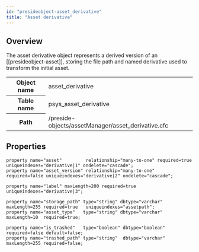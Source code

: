```yaml
---
id: "presideobject-asset_derivative"
title: "Asset derivative"
---
```


## Overview


The asset derivative object represents a derived version of an [[presideobject-asset]], storing the file path and named derivative used to transform the initial asset.

<div class="table-responsive"><table class="table table-condensed"><tr><th>Object name</th><td>  asset_derivative</td></tr><tr><th>Table name</th><td>  psys_asset_derivative</td></tr><tr><th>Path</th><td>  /preside-objects/assetManager/asset_derivative.cfc</td></tr></table></div>

## Properties


```luceescript
property name="asset"         relationship="many-to-one" required=true  uniqueindexes="derivative|1" ondelete="cascade";
property name="asset_version" relationship="many-to-one" required=false uniqueindexes="derivative|2" ondelete="cascade";

property name="label" maxLength=200 required=true uniqueindexes="derivative|3";

property name="storage_path" type="string" dbtype="varchar" maxLength=255 required=true   uniqueindexes="assetpath";
property name="asset_type"   type="string" dbtype="varchar" maxLength=10  required=true;

property name="is_trashed"   type="boolean" dbtype="boolean"               required=false default=false;
property name="trashed_path" type="string"  dbtype="varchar" maxLength=255 required=false;
```